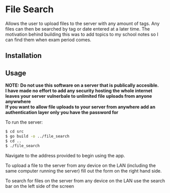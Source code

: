 # File Search
Allows the user to upload files to the server with any amount of tags. Any files can then be searched by tag or date entered at a later time. The motivation behind building this was to add topics to my school notes so I can find them when exam period comes.

## Installation

## Usage
**NOTE: Do not use this software on a server that is publically accesible.**\
**I have made no effort to add any security hosting the whole internet leaves your server vulnerbale to unlimited file uploads from anyone anywwhere**\
**If you want to allow file uploads to your server from anywhere add an authentication layer only you have the password for**

To run the server:
```sh
$ cd src
$ go build -o ../file_search
$ cd ..
$ ./file_search
```
Navigate to the address provided to begin using the app.

To upload a file to the server from any device on the LAN (including the same computer running the server) fill out the form
on the right hand side.

To search for files on the server from any device on the LAN use the search bar on the left side of the screen